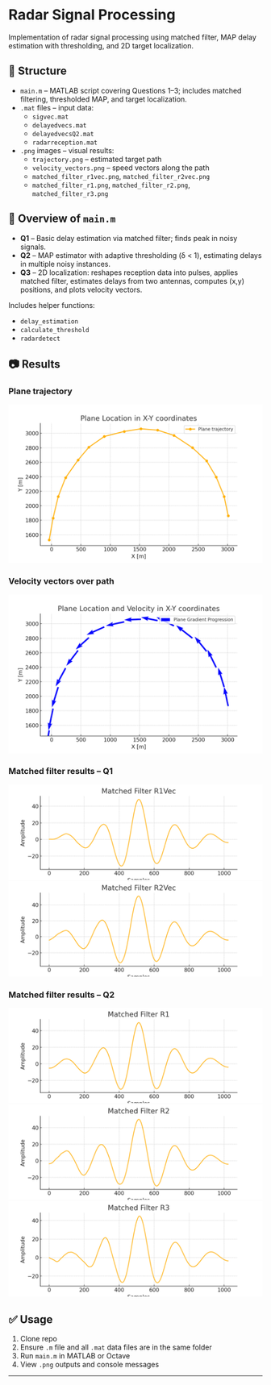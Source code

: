 # Radar Signal Processing

Implementation of radar signal processing using matched filter, MAP delay estimation with thresholding, and 2D target localization.

## 📁 Structure
- `main.m` – MATLAB script covering Questions 1–3; includes matched filtering, thresholded MAP, and target localization.
- `.mat` files – input data:
  - `sigvec.mat`
  - `delayedvecs.mat`
  - `delayedvecsQ2.mat`
  - `radarreception.mat`
- `.png` images – visual results:
  - `trajectory.png` – estimated target path
  - `velocity_vectors.png` – speed vectors along the path
  - `matched_filter_r1vec.png`, `matched_filter_r2vec.png`
  - `matched_filter_r1.png`, `matched_filter_r2.png`, `matched_filter_r3.png`

## 🧠 Overview of `main.m`
- **Q1** – Basic delay estimation via matched filter; finds peak in noisy signals.
- **Q2** – MAP estimator with adaptive thresholding (δ < 1), estimating delays in multiple noisy instances.
- **Q3** – 2D localization: reshapes reception data into pulses, applies matched filter, estimates delays from two antennas, computes (x,y) positions, and plots velocity vectors.

Includes helper functions:
- `delay_estimation`
- `calculate_threshold`
- `radardetect`

## 📷 Results

### Plane trajectory  
![Trajectory](trajectory.png)

### Velocity vectors over path  
![Velocity](velocity_vectors.png)

### Matched filter results – Q1  
![mfr1v](matched_filter_r1vec.png)  
![mfr2v](matched_filter_r2vec.png)

### Matched filter results – Q2  
![mfr1](matched_filter_r1.png)  
![mfr2](matched_filter_r2.png)  
![mfr3](matched_filter_r3.png)

## ✅ Usage
1. Clone repo
2. Ensure `.m` file and all `.mat` data files are in the same folder
3. Run `main.m` in MATLAB or Octave
4. View `.png` outputs and console messages
---
